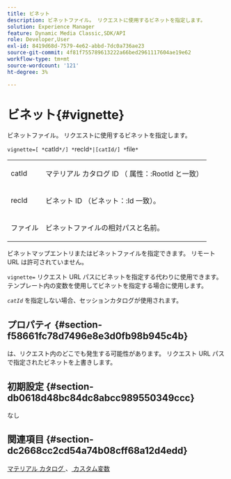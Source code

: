 ```yaml
---
title: ビネット
description: ビネットファイル。 リクエストに使用するビネットを指定します。
solution: Experience Manager
feature: Dynamic Media Classic,SDK/API
role: Developer,User
exl-id: 8419d68d-7579-4e62-abbd-7dc0a736ae23
source-git-commit: 4f81f755789613222a66bed2961117604ae19e62
workflow-type: tm+mt
source-wordcount: '121'
ht-degree: 3%

---
```


# ビネット{#vignette}

ビネットファイル。 リクエストに使用するビネットを指定します。

`vignette=[ *`catId`*/] *`recId`*|[catId/] *`file`*`

<table id="simpletable_432EC5501CA3431B83A762C3EE4E8DD2"> 
 <tr class="strow"> 
  <td class="stentry"> <p><span class="varname"> catId</span> </p> </td> 
  <td class="stentry"> <p>マテリアル カタログ ID （<span class="codeph"> 属性：:RootId</span> と一致） </p></td> 
 </tr> 
 <tr class="strow"> 
  <td class="stentry"> <p><span class="varname"> recId</span> </p></td> 
  <td class="stentry"> <p>ビネット ID （ビネット：:Id<span class="codeph"></span> 一致）。 </p></td> 
 </tr> 
 <tr class="strow"> 
  <td class="stentry"> <p><span class="varname"> ファイル </span> </p></td> 
  <td class="stentry"> <p>ビネットファイルの相対パスと名前。 </p></td> 
 </tr> 
</table>

ビネットマップエントリまたはビネットファイルを指定できます。 リモート URL は許可されていません。

`vignette=` リクエスト URL パスにビネットを指定する代わりに使用できます。 テンプレート内の変数を使用してビネットを指定する場合に使用します。

*`catId`* を指定しない場合、セッションカタログが使用されます。

## プロパティ {#section-f58661fc78d7496e8e3d0fb98b945c4b}

は、リクエスト内のどこでも発生する可能性があります。 リクエスト URL パスで指定されたビネットを上書きします。

## 初期設定 {#section-db0618d48bc84dc8abcc989550349ccc}

なし

## 関連項目 {#section-dc2668cc2cd54a74b08cff68a12d4edd}

[ マテリアル カタログ ](../../../../../ir-api/http-protocol/image-rendering-api-ref/c-ir-http-protocol-ref/c-ir-http-protocol-syntax-and-features/c-ir-http-material-catalogs/c-ir-http-material-catalogs.md#concept-772742c1688f420a88a56f5136ad1db2)、[ カスタム変数 ](../../../../../ir-api/http-protocol/image-rendering-api-ref/c-ir-http-protocol-ref/c-ir-http-protocol-syntax-and-features/c-ir-custom-variables/c-ir-custom-variables.md#concept-8a1d9a50d09a4b7b97b8c83365971f96)
